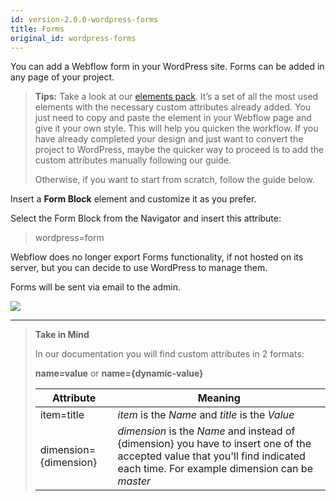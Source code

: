 ```yaml
---
id: version-2.0.0-wordpress-forms
title: Forms
original_id: wordpress-forms
---
```

You can add a Webflow form in your WordPress site. Forms can be added in any page of your project.

> **Tips:**
> Take a look at our [elements pack](https://webflow.com/website/webflow-to-wordpress-elements-pack). It’s a set of all the most used elements with the necessary custom attributes already added. You just need to copy and paste the element in your Webflow page and give it your own style. This will help you quicken the workflow. If you have already completed your design and just want to convert the project to WordPress, maybe the quicker way to proceed is to add the custom attributes manually following our guide.
>
> Otherwise, if you want to start from scratch, follow the guide below.

Insert a **Form Block** element and customize it as you prefer.

Select the Form Block from the Navigator and insert this attribute:

> wordpress=form

Webflow does no longer export Forms functionality, if not hosted on its server, but you can decide to use WordPress to manage them.

Forms will be sent via email to the admin.

![](assets/shopify-form.png)


---------
> **Take in Mind**
>
> In our documentation you will find custom attributes in 2 formats:
>
> **name=value** or **name={dynamic-value}**
>
>
> **Attribute**             | **Meaning** | 
> -------------             | --------------- |
> | item=title              | *item* is the *Name* and *title* is the *Value* |
> | dimension={dimension}   | *dimension* is the *Name* and instead of {dimension} you have to insert one of the accepted value that you'll find indicated each time. For example dimension can be *master*|